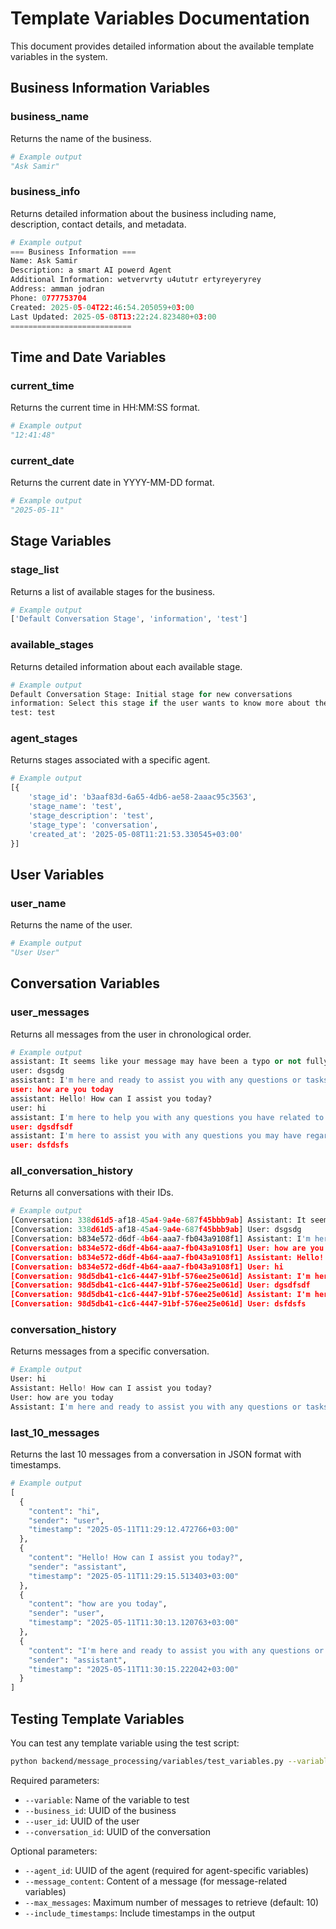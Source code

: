 # Template Variables Documentation

This document provides detailed information about the available template variables in the system.

## Business Information Variables

### business_name
Returns the name of the business.
```python
# Example output
"Ask Samir"
```

### business_info
Returns detailed information about the business including name, description, contact details, and metadata.
```python
# Example output
=== Business Information ===
Name: Ask Samir
Description: a smart AI powerd Agent
Additional Information: wetvervrty u4ututr ertyreyeryrey
Address: amman jodran
Phone: 0777753704
Created: 2025-05-04T22:46:54.205059+03:00
Last Updated: 2025-05-08T13:22:24.823480+03:00
===========================
```

## Time and Date Variables

### current_time
Returns the current time in HH:MM:SS format.
```python
# Example output
"12:41:48"
```

### current_date
Returns the current date in YYYY-MM-DD format.
```python
# Example output
"2025-05-11"
```

## Stage Variables

### stage_list
Returns a list of available stages for the business.
```python
# Example output
['Default Conversation Stage', 'information', 'test']
```

### available_stages
Returns detailed information about each available stage.
```python
# Example output
Default Conversation Stage: Initial stage for new conversations
information: Select this stage if the user wants to know more about the business, or if any other user inquires that are not included in other stages
test: test
```

### agent_stages
Returns stages associated with a specific agent.
```python
# Example output
[{
    'stage_id': 'b3aaf83d-6a65-4db6-ae58-2aaac95c3563',
    'stage_name': 'test',
    'stage_description': 'test',
    'stage_type': 'conversation',
    'created_at': '2025-05-08T11:21:53.330545+03:00'
}]
```

## User Variables

### user_name
Returns the name of the user.
```python
# Example output
"User User"
```

## Conversation Variables

### user_messages
Returns all messages from the user in chronological order.
```python
# Example output
assistant: It seems like your message may have been a typo or not fully formed. How can I assist you today with your business management needs? Feel free to provide more details or ask any questions you have.
user: dsgsdg
assistant: I'm here and ready to assist you with any questions or tasks you have. How can I help you today?
user: how are you today
assistant: Hello! How can I assist you today?
user: hi
assistant: I'm here to help you with any questions you have related to business management. Please let me know how I can assist you today.
user: dgsdfsdf
assistant: I'm here to assist you with any questions you may have regarding business management. Feel free to let me know how I can help you today.
user: dsfdsfs
```

### all_conversation_history
Returns all conversations with their IDs.
```python
# Example output
[Conversation: 338d61d5-af18-45a4-9a4e-687f45bbb9ab] Assistant: It seems like your message may have been a typo or not fully formed. How can I assist you today with your business management needs? Feel free to provide more details or ask any questions you have.
[Conversation: 338d61d5-af18-45a4-9a4e-687f45bbb9ab] User: dsgsdg
[Conversation: b834e572-d6df-4b64-aaa7-fb043a9108f1] Assistant: I'm here and ready to assist you with any questions or tasks you have. How can I help you today?
[Conversation: b834e572-d6df-4b64-aaa7-fb043a9108f1] User: how are you today
[Conversation: b834e572-d6df-4b64-aaa7-fb043a9108f1] Assistant: Hello! How can I assist you today?
[Conversation: b834e572-d6df-4b64-aaa7-fb043a9108f1] User: hi
[Conversation: 98d5db41-c1c6-4447-91bf-576ee25e061d] Assistant: I'm here to help you with any questions you have related to business management. Please let me know how I can assist you today.
[Conversation: 98d5db41-c1c6-4447-91bf-576ee25e061d] User: dgsdfsdf
[Conversation: 98d5db41-c1c6-4447-91bf-576ee25e061d] Assistant: I'm here to assist you with any questions you may have regarding business management. Feel free to let me know how I can help you today.
[Conversation: 98d5db41-c1c6-4447-91bf-576ee25e061d] User: dsfdsfs
```

### conversation_history
Returns messages from a specific conversation.
```python
# Example output
User: hi
Assistant: Hello! How can I assist you today?
User: how are you today
Assistant: I'm here and ready to assist you with any questions or tasks you have. How can I help you today?
```

### last_10_messages
Returns the last 10 messages from a conversation in JSON format with timestamps.
```python
# Example output
[
  {
    "content": "hi",
    "sender": "user",
    "timestamp": "2025-05-11T11:29:12.472766+03:00"
  },
  {
    "content": "Hello! How can I assist you today?",
    "sender": "assistant",
    "timestamp": "2025-05-11T11:29:15.513403+03:00"
  },
  {
    "content": "how are you today",
    "sender": "user",
    "timestamp": "2025-05-11T11:30:13.120763+03:00"
  },
  {
    "content": "I'm here and ready to assist you with any questions or tasks you have. How can I help you today?",
    "sender": "assistant",
    "timestamp": "2025-05-11T11:30:15.222042+03:00"
  }
]
```

## Testing Template Variables

You can test any template variable using the test script:

```bash
python backend/message_processing/variables/test_variables.py --variable <variable_name> --business_id <business_id> --user_id <user_id> --conversation_id <conversation_id> [--agent_id <agent_id>]
```

Required parameters:
- `--variable`: Name of the variable to test
- `--business_id`: UUID of the business
- `--user_id`: UUID of the user
- `--conversation_id`: UUID of the conversation

Optional parameters:
- `--agent_id`: UUID of the agent (required for agent-specific variables)
- `--message_content`: Content of a message (for message-related variables)
- `--max_messages`: Maximum number of messages to retrieve (default: 10)
- `--include_timestamps`: Include timestamps in the output 